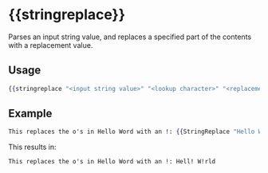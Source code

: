 # {{stringreplace}}

Parses an input string value, and replaces a specified part of the contents with a replacement value.

## Usage

``` handlebars
{{stringreplace "<input string value>" "<lookup character>" "<replacement character>"}}
```

## Example

``` handlebars
This replaces the o's in Hello Word with an !: {{StringReplace "Hello World" "o" "!"}}
```

This results in:

```dotnetcli
This replaces the o's in Hello Word with an !: Hell! W!rld
```
